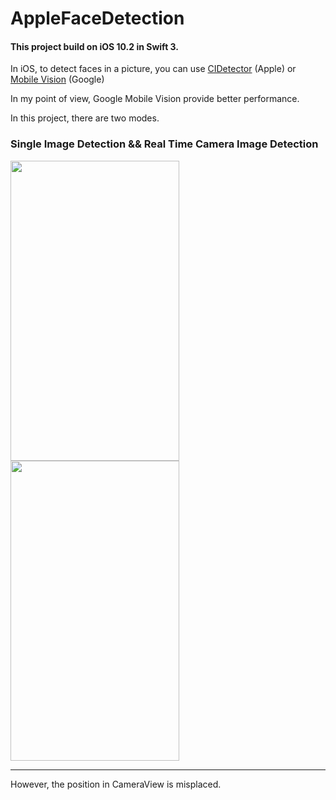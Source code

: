 # AppleFaceDetection
#### This project build on iOS 10.2 in Swift 3.

In iOS, to detect faces in a picture, you can use [CIDetector](https://developer.apple.com/reference/coreimage/cidetector) (Apple)
or [Mobile Vision](https://developers.google.com/vision/face-detection-concepts) (Google)

In my point of view, Google Mobile Vision provide better performance.


In this project, there are two modes.

### Single Image Detection && Real Time Camera Image Detection

<img src="https://github.com/Weijay/iOS/blob/master/AppleFaceDetection/resources/PhotoMode.PNG" width="270" height="480" />
<img src="https://github.com/Weijay/iOS/blob/master/AppleFaceDetection/resources/CameraMode.PNG" width="270" height="480" />

---
However, the position in CameraView is misplaced.

